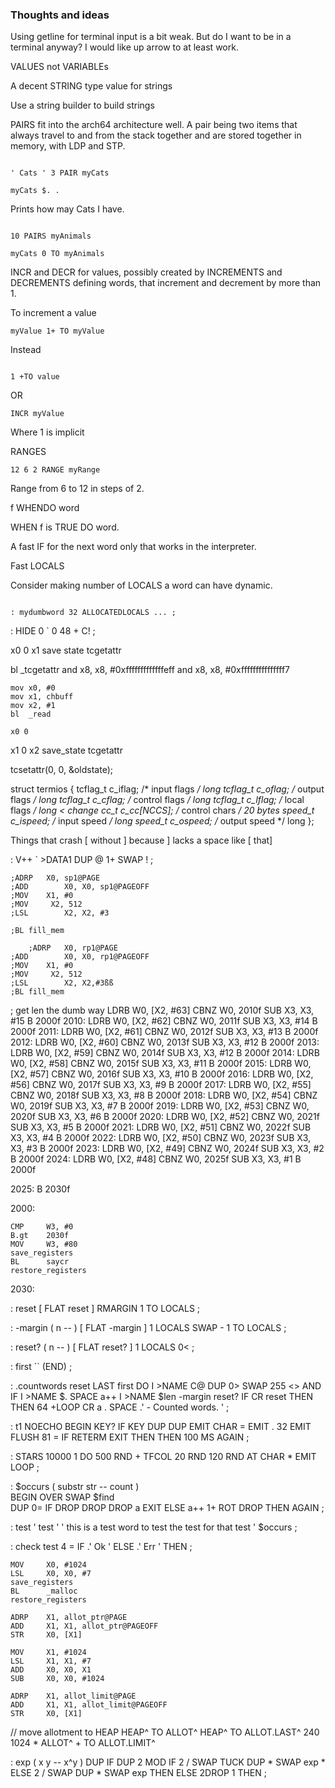 
### Thoughts and ideas 

Using getline for terminal input is a bit weak.
But do I want to be in a terminal anyway?
I would like up arrow to at least work.




VALUES not VARIABLEs

A decent STRING type value for strings

Use a string builder to build strings



PAIRS fit into the arch64 architecture well.
A pair being two items that always travel to and from the stack together and are
stored together in memory, with LDP and STP.


```FORTH

' Cats ' 3 PAIR myCats

myCats $. . 

```

Prints how may Cats I have.

```FORTH

10 PAIRS myAnimals

myCats 0 TO myAnimals

```




INCR and DECR for values, possibly created by INCREMENTS and DECREMENTS defining words, that increment and decrement by more than 1.

To increment a value 

```FORTH
myValue 1+ TO myValue
```

Instead 

```FORTH

1 +TO value 

```

OR 

```FORTH
INCR myValue
```

Where 1 is implicit


RANGES 

```FORTH
12 6 2 RANGE myRange
```
Range from 6 to 12 in steps of 2.


f WHENDO word 

WHEN f is TRUE DO word.

A fast IF for the next word only that works in the interpreter.


Fast LOCALS

Consider making number of LOCALS a word can have dynamic.

```FORTH

: mydumbword 32 ALLOCATEDLOCALS ... ;

```

: HIDE 0 ` 0 48 + C! ;

x0 0
x1 save state
tcgetattr 

bl	_tcgetattr
and	x8, x8, #0xfffffffffffffeff
and	x8, x8, #0xfffffffffffffff7

    mov x0, #0
    mov x1, chbuff
	mov	x2, #1
	bl	_read

    x0 0
x1 0
x2 save_state
tcgetattr 

tcsetattr(0, 0, &oldstate);


struct termios {
	tcflag_t        c_iflag;        /* input flags */  long
	tcflag_t        c_oflag;        /* output flags */ long
	tcflag_t        c_cflag;        /* control flags */ long
	tcflag_t        c_lflag;        /* local flags */ long < change 
	cc_t            c_cc[NCCS];     /* control chars */ 20 bytes
	speed_t         c_ispeed;       /* input speed */  long
	speed_t         c_ospeed;       /* output speed */ long
};


Things that crash 
[ without ] because ] lacks a space like [ that]


: V++ ` >DATA1 DUP @ 1+ SWAP ! ;

	;ADRP	X0, sp1@PAGE		
	;ADD		X0, X0, sp1@PAGEOFF
	;MOV 	X1, #0
	;MOV     X2, 512
	;LSL		X2, X2, #3

	;BL fill_mem

		;ADRP	X0, rp1@PAGE		
	;ADD		X0, X0, rp1@PAGEOFF
	;MOV 	X1, #0
	;MOV     X2, 512
	;LSL		X2, X2,#3ßß
	;BL fill_mem



; get len the dumb way
	LDRB 	W0,  [X2, #63]
	CBNZ	W0,  2010f
	SUB 	X3,  X3, #15
	B 		2000f
2010:
	LDRB 	W0,  [X2, #62]
	CBNZ	W0,  2011f
	SUB 	X3,  X3, #14
	B 		2000f
2011:
	LDRB 	W0,  [X2, #61]
	CBNZ	W0,  2012f
	SUB 	X3,  X3, #13
	B 		2000f
2012:
	LDRB 	W0,  [X2, #60]
	CBNZ	W0,  2013f
	SUB 	X3,  X3, #12
	B 		2000f
2013:
	LDRB 	W0,  [X2, #59]
	CBNZ	W0,  2014f
	SUB 	X3,  X3, #12
	B 		2000f
2014:
	LDRB 	W0,  [X2, #58]
	CBNZ	W0,  2015f
	SUB 	X3,  X3, #11
	B 		2000f
2015:
	LDRB 	W0,  [X2, #57]
	CBNZ	W0,  2016f
	SUB 	X3,  X3, #10
	B 		2000f
2016:
	LDRB 	W0,  [X2, #56]
	CBNZ	W0,  2017f
	SUB 	X3,  X3, #9
	B 		2000f
2017:
	LDRB 	W0,  [X2, #55]
	CBNZ	W0,  2018f
	SUB 	X3,  X3, #8
	B 		2000f
2018:
	LDRB 	W0,  [X2, #54]
	CBNZ	W0,  2019f
	SUB 	X3,  X3, #7
	B 		2000f
2019:
	LDRB 	W0,  [X2, #53]
	CBNZ	W0,  2020f
	SUB 	X3,  X3, #6
	B 		2000f
2020:
	LDRB 	W0,  [X2, #52]
	CBNZ	W0,  2021f
	SUB 	X3,  X3, #5
	B 		2000f
2021:
	LDRB 	W0,  [X2, #51]
	CBNZ	W0,  2022f
	SUB 	X3,  X3, #4
	B 		2000f
2022:
	LDRB 	W0,  [X2, #50]
	CBNZ	W0,  2023f
	SUB 	X3,  X3, #3
	B 		2000f
2023:
	LDRB 	W0,  [X2, #49]
	CBNZ	W0,  2024f
	SUB 	X3,  X3, #2
	B 		2000f
2024:
	LDRB 	W0,  [X2, #48]
	CBNZ	W0,  2025f
	SUB 	X3,  X3, #1
  	B 		2000f 

2025:
	B 		2030f

2000:

	CMP 	W3, #0
	B.gt	2030f
	MOV 	W3, #80
	save_registers
	BL		saycr
	restore_registers
 

2030:

  : reset [ FLAT reset ]
	RMARGIN 1 TO LOCALS ;
  
  : -margin ( n -- ) [ FLAT -margin ]
	1 LOCALS SWAP - 1 TO LOCALS ;

 : reset? ( n -- ) [ FLAT reset? ]
	1 LOCALS 0< ;

 : first `` (END) ;
	

  : .countwords
	reset 
	LAST first DO 
		I >NAME C@ DUP 0> SWAP 255 <> AND IF
		 	I >NAME $. SPACE a++
			I >NAME $len -margin
			reset? IF CR reset THEN   
		 THEN 
	64 +LOOP 
	CR a . SPACE .' - Counted words. '
	;


	
: t1 NOECHO 
     BEGIN 
	 	KEY? IF
		  KEY DUP DUP EMIT CHAR = EMIT . 32 EMIT FLUSH 
		  81 = IF RETERM EXIT THEN
		THEN 
		100 MS 
	AGAIN
 ;

: STARS
  10000 1 DO 
  	500 RND + TFCOL 
  	20 RND 120 RND AT CHAR * EMIT
  LOOP ;


: $occurs ( substr str -- count )  
	 BEGIN
		OVER SWAP $find  
		DUP 0= IF 
			 DROP DROP DROP a EXIT
		ELSE
			a++
			1+ ROT DROP 
		 THEN
	AGAIN 
  ;

: test 
  ' test '
  ' this is a test word to test the test for that test '
  $occurs  ;

: check test 4 = IF .' Ok ' ELSE .' Err ' THEN ;

 

	MOV		X0, #1024
	LSL		X0, X0, #7
	save_registers
	BL		_malloc
	restore_registers
	
	ADRP	X1, allot_ptr@PAGE	
	ADD		X1, X1, allot_ptr@PAGEOFF
	STR		X0, [X1]

	MOV		X1, #1024
	LSL		X1, X1, #7
	ADD		X0, X0, X1
	SUB 	X0, X0, #1024

	ADRP	X1, allot_limit@PAGE	
	ADD		X1, X1, allot_limit@PAGEOFF
	STR		X0, [X1]


// move allotment to HEAP 
HEAP^ TO ALLOT^
HEAP^ TO ALLOT.LAST^ 
240 1024 *  ALLOT^ + TO ALLOT.LIMIT^

: exp ( x y -- x^y )
  DUP
  IF DUP 2 MOD
    IF 2 / SWAP TUCK DUP * SWAP exp *
    ELSE 2 / SWAP DUP * SWAP exp
    THEN
  ELSE 
  	2DROP 1
  THEN ;